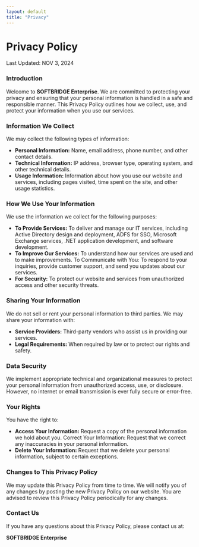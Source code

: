 ```yaml
---
layout: default
title: "Privacy"
---
```

# Privacy Policy
Last Updated: NOV 3, 2024

### Introduction
Welcome to **SOFTBRIDGE Enterprise**. We are committed to protecting your privacy and ensuring that your personal information is handled in a safe and responsible manner. This Privacy Policy outlines how we collect, use, and protect your information when you use our services.

### Information We Collect
We may collect the following types of information:
- **Personal Information:** Name, email address, phone number, and other contact details.
- **Technical Information:** IP address, browser type, operating system, and other technical details.
- **Usage Information:** Information about how you use our website and services, including pages visited, time spent on the site, and other usage statistics.

### How We Use Your Information
We use the information we collect for the following purposes:
- **To Provide Services:** To deliver and manage our IT services, including Active Directory design and deployment, ADFS for SSO, Microsoft Exchange services, .NET application development, and software development.
- **To Improve Our Services:** To understand how our services are used and to make improvements.
To Communicate with You: To respond to your inquiries, provide customer support, and send you updates about our services.
- **For Security:** To protect our website and services from unauthorized access and other security threats.

### Sharing Your Information
We do not sell or rent your personal information to third parties. We may share your information with:
- **Service Providers:** Third-party vendors who assist us in providing our services.
- **Legal Requirements:** When required by law or to protect our rights and safety.

### Data Security
We implement appropriate technical and organizational measures to protect your personal information from unauthorized access, use, or disclosure. However, no internet or email transmission is ever fully secure or error-free.

### Your Rights
You have the right to:
- **Access Your Information:** Request a copy of the personal information we hold about you.
Correct Your Information: Request that we correct any inaccuracies in your personal information.
- **Delete Your Information:** Request that we delete your personal information, subject to certain exceptions.

### Changes to This Privacy Policy
We may update this Privacy Policy from time to time. We will notify you of any changes by posting the new Privacy Policy on our website. You are advised to review this Privacy Policy periodically for any changes.

### Contact Us
If you have any questions about this Privacy Policy, please contact us at:

**SOFTBRIDGE Enterprise**